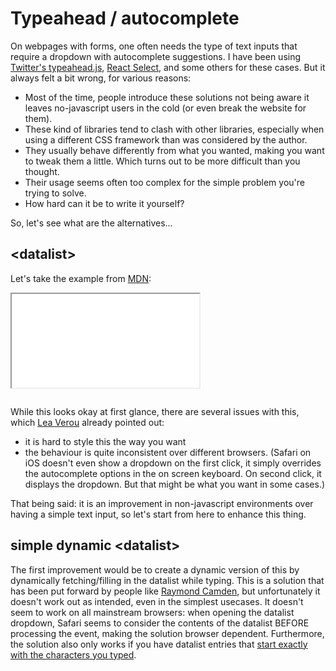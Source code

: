 # Typeahead / autocomplete

On webpages with forms, one often needs the type of text inputs that require a dropdown with autocomplete suggestions. I have been using [Twitter's typeahead.js](https://twitter.github.io/typeahead.js/), [React Select](https://react-select.com/home), and some others for these cases. But it always felt a bit wrong, for various reasons:
* Most of the time, people introduce these solutions not being aware it leaves no-javascript users in the cold (or even break the website for them).
* These kind of libraries tend to clash with other libraries, especially when using a different CSS framework than was considered by the author.
* They usually behave differently from what you wanted, making you want to tweak them a little. Which turns out to be more difficult than you thought.
* Their usage seems often too complex for the simple problem you're trying to solve.
* How hard can it be to write it yourself?

So, let's see what are the alternatives...

## &lt;datalist&gt;

Let's take the example from [MDN](https://developer.mozilla.org/en-US/docs/Web/HTML/Element/datalist):
<iframe src="./simpleDatalist.html"></iframe>

```html loadFrom: ./simpleDatalist.html
```

While this looks okay at first glance, there are several issues with this, which [Lea Verou](https://projects.verou.me/awesomplete/) already pointed out:
* it is hard to style this the way you want
* the behaviour is quite inconsistent over different browsers. (Safari on iOS doesn't even show a dropdown on the first click, it simply overrides the autocomplete options in the on screen keyboard. On second click, it displays the dropdown. But that might be what you want in some cases.)

That being said: it is an improvement in non-javascript environments over having a simple text input, so let's start from here to enhance this thing.

## simple dynamic &lt;datalist&gt;

The first improvement would be to create a dynamic version of this by dynamically fetching/filling in the datalist while typing. This is a solution that has been put forward by people like [Raymond Camden](https://www.raymondcamden.com/2012/06/14/example-of-a-dynamic-html5-datalist-control/), but unfortunately it doesn't work out as intended, even in the simplest usecases. 
It doesn't seem to work on all mainstream browsers: when opening the datalist dropdown, Safari seems to consider the contents of the datalist BEFORE processing the event, making the solution browser dependent. Furthermore, the solution also only works if you have datalist entries that [start exactly with the characters you typed](https://lea.verou.me/2015/02/awesomplete-2kb-autocomplete-with-zero-dependencies/).

<!-- So without further ado, let's continue to another solution: -->

<!-- ## pure server-side typeahead-like interface

The best solution seems to me to replace the datalist with a list of submit buttons, as this 

<iframe src="./simpleDatalist.html"></iframe>

```html loadFrom: ./simpleDatalist.html
```

Also note you could use the same mechanism with checkboxes in the generated HTML page if you want similar behaviour, but it will cost you page resfreshes... 

## dynamic datalist with forms alone
The previous solution has a number of drawbacks: if no styling is applied to render the radiobuttons panel to look like a regular dropdown, the enduser is left in the dark about the semantics of this radiobutton list. Furthermore, page layout changes like closing the dropdown are not what a user expects when clicking a radio button.
So let's replace the generated radiobuttons in the previous example with submit buttons, as this is where a user expects screen changes. For the sake of the example, the form handling will be done using javascript, but it would be more logical to handle the form at the backend server.

If you go for this solution, make sure you don't have other submits above the search submit, since the first submit in the form will triggered when hitting enter in the input field. Also, make sure no other textinputs are in the form, as hitting enter there wil trigger the search submit too. 

(If this is a problem to you, look forward to my article about creating a no-js forms wizard.)

## &lt;datalist&gt; to functionally styled checkbox list

Ideally this would have to look like some select on steroids, especially considering the behaviour of
safari in iOS , so let's crudely style the listbox solution, without breaking the look and feel in case there's no javascript: -->